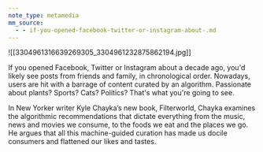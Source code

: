 ```yaml
---
note_type: metamedia
mm_source:
  - - if-you-opened-facebook-twitter-or-instagram-about-.md
---
```


![[3304961316639269305_3304961232875862194.jpg]]

If you opened Facebook, Twitter or
Instagram about a decade ago, you'd
likely see posts from friends and
family, in chronological order.
Nowadays, users are hit with a barrage
of content curated by an algorithm.
Passionate about plants? Sports? Cats?
Politics? That's what you're going to
see.

In New Yorker writer Kyle Chayka’s new
book, Filterworld, Chayka examines the
algorithmic recommendations that
dictate everything from the music,
news and movies we consume, to the
foods we eat and the places we go. He
argues that all this machine-guided
curation has made us docile consumers
and flattened our likes and tastes.


